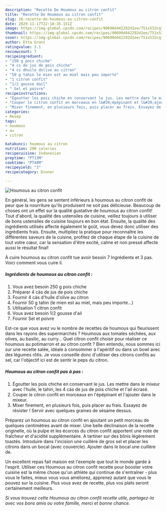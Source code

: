 ```yaml
---
description: "Recette De Houmous au citron confit"
title: "Recette De Houmous au citron confit"
slug: 16-recette-de-houmous-au-citron-confit
date: 2020-11-17T22:18:35.151Z
image: https://img-global.cpcdn.com/recipes/90690d442292d1ee/751x532cq70/houmous-au-citron-confit-photo-principale-de-la-recette.jpg
thumbnail: https://img-global.cpcdn.com/recipes/90690d442292d1ee/751x532cq70/houmous-au-citron-confit-photo-principale-de-la-recette.jpg
cover: https://img-global.cpcdn.com/recipes/90690d442292d1ee/751x532cq70/houmous-au-citron-confit-photo-principale-de-la-recette.jpg
author: Etta Grant
ratingvalue: 3.1
reviewcount: 7
recipeingredient:
- "250 g pois chiche"
- "4 cs de jus de pois chiche"
- "4 cs dhuile dolive au citron"
- "50 g tahin le mien est au miel mais peu importe"
- "1 citron confit"
- "1/2 gousse dail"
- " Sel et poivre"
recipeinstructions:
- "Égoutter les pois chiche en conservant le jus. Les mettre dans le mixeur avec l&#39;huile, le tahin, les 4 càs de jus de pois chiche et l&#39;ail écrasé."
- "Couper le citron confit en morceaux en l&#39;épépinant et l&#39;ajouter dans le mixeur."
- "Mixer finement, en plusieurs fois, puis placer au frais. Essayez de résister ! Servir avec quelques graines de sésame dessus."
categories:
- Resep
tags:
- houmous
- au
- citron

katakunci: houmous au citron 
nutrition: 290 calories
recipecuisine: Indonesian
preptime: "PT13M"
cooktime: "PT48M"
recipeyield: "3"
recipecategory: Dinner

---
```



![Houmous au citron confit](https://img-global.cpcdn.com/recipes/90690d442292d1ee/751x532cq70/houmous-au-citron-confit-photo-principale-de-la-recette.jpg)

En général, les gens se sentent inférieurs à houmous au citron confit de peur que la nourriture qu'ils produisent ne soit pas délicieuse. Beaucoup de choses ont un effet sur la qualité gustative de houmous au citron confit! Tout d'abord, la qualité des ustensiles de cuisine, veillez toujours à utiliser de bons ustensiles de cuisine toujours en bon état. Ensuite, la qualité des ingrédients utilisés affecte également le goût, vous devez donc utiliser des ingrédients frais. Ensuite, multipliez la pratique pour reconnaître les différentes saveurs de la cuisine, profitez de chaque étape de la cuisine de tout votre cœur, car la sensation d'être excité, calme et non pressé affecte aussi le résultat final!

<!--inarticleads1-->

À cuire houmous au citron confit tue avoir besoin 7 Ingrédients et 3 pas. Voici comment vous cuire il.

##### Ingrédients de houmous au citron confit :

1. Vous avez besoin 250 g pois chiche
1. Préparer 4 càs de jus de pois chiche
1. Fournir 4 càs d&#39;huile d&#39;olive au citron
1. Fournir 50 g tahin (le mien est au miel, mais peu importe...)
1. Utilisation 1 citron confit
1. Vous avez besoin 1/2 gousse d&#39;ail
1. Fournir  Sel et poivre


Est-ce que vous avez vu le nombre de recettes de houmous qui fleurissent dans les rayons des supermarchés ? Houmous aux tomates séchées, aux olives, au basilic, au curry… Quel citron confit choisir pour réaliser ce houmous au potimarron et au citron confit ? Bien entendu, nous sommes ici sur une recette salée, idéale à consommer à l&#39;apéritif ou dans un bowl avec des légumes rôtis. Je vous conseille donc d&#39;utiliser des citrons confits au sel, car l&#39;objectif ici est de sentir le peps du citron. 

<!--inarticleads2-->

##### Houmous au citron confit pas à pas :

1. Égoutter les pois chiche en conservant le jus. Les mettre dans le mixeur avec l&#39;huile, le tahin, les 4 càs de jus de pois chiche et l&#39;ail écrasé.
1. Couper le citron confit en morceaux en l&#39;épépinant et l&#39;ajouter dans le mixeur.
1. Mixer finement, en plusieurs fois, puis placer au frais. Essayez de résister ! Servir avec quelques graines de sésame dessus.


Préparez un houmous au citron confit en ajoutant un petit morceau de quelques centimètres avant de mixer. Une belle déclinaison de la recette originelle, où la pulpe et les écorces du citron confit apportent une note de fraîcheur et d&#39;acidité supplémentaire. A tartiner sur des blinis légèrement toastés. Introduire dans l&#39;incision une cuillère de gros sel et placer les citrons dans un bocal (avec couvercle). Ajouter dans le bocal une cuillère de. 

<!--inarticleads1-->

<p>
Un excellent repas fait maison est l'exemple que tout le monde garde à l'esprit. Utiliser ces Houmous au citron confit recette pour booster votre cuisine est la même chose qu'un athlète qui continue de s'entraîner - plus vous le faites, mieux vous vous améliorez, apprenez autant que vous le pouvez sur la cuisine. Plus vous avez de recette, plus vos plats seront certainement meilleurs.
</p>

<p>
<i>Si vous trouvez cette Houmous au citron confit recette utile, partagez-la avec vos bons amis ou votre famille, merci et bonne chance.</i>
</p>
